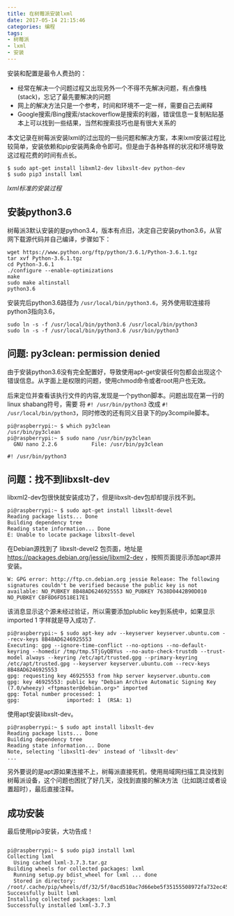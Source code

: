 ```yaml
---
title: 在树莓派安装lxml
date: 2017-05-14 21:15:46
categories: 编程
tags:
- 树莓派
- lxml
- 安装
---
```


安装和配置是最令人费劲的：

- 经常在解决一个问题过程又出现另外一个不得不先解决问题，有点像栈(stack)，忘记了最先要解决的问题
- 网上的解决方法只是一个参考，时间和环境不一定一样，需要自己去阐释
- Google搜索/Bing搜索/stackoverflow是搜索的利器，错误信息一复制粘贴基本上可以找到一些结果，当然和搜索技巧也是有很大关系的

本文记录在树莓派安装lxml的过出现的一些问题和解决方案，本来lxml安装过程比较简单，安装依赖和pip安装两条命令即可。但是由于各种各样的状况和环境导致这过程花费的时间有点长。

```
$ sudo apt-get install libxml2-dev libxslt-dev python-dev
$ sudo pip3 install lxml
```
*lxml标准的安装过程*


<!-- more -->

## 安装python3.6

树莓派3默认安装的是python3.4，版本有点旧，决定自己安装python3.6，从官网下载源代码并自己编译，步骤如下：

```
wget https://www.python.org/ftp/python/3.6.1/Python-3.6.1.tgz
tar xvf Python-3.6.1.tgz
cd Python-3.6.1
./configure --enable-optimizations
make
sudo make altinstall
python3.6
```

安装完后python3.6路径为 `/usr/local/bin/python3.6`，另外使用软连接将python3指向3.6，

```
sudo ln -s -f /usr/local/bin/python3.6 /usr/local/bin/python3
sudo ln -s -f /usr/local/bin/python3.6 /usr/bin/python3
```

## 问题: py3clean: permission denied

由于安装python3.6没有完全配置好，导致使用apt-get安装任何包都会出现这个错误信息。从字面上是权限的问题，使用chmod命令或者root用户也无效。

后来定位并查看该执行文件的内容,发现是一个python脚本。问题出现在第一行的linux shabang符号，需要 将 `#! /usr/bin/python3` 改成 `#! /usr/local/bin/python3`，同时修改的还有同义目录下的py3compile脚本。

```
pi@raspberrypi:~ $ which py3clean
/usr/bin/py3clean
pi@raspberrypi:~ $ sudo nano /usr/bin/py3clean
  GNU nano 2.2.6           File: /usr/bin/py3clean

#! /usr/bin/python3

```

## 问题：找不到libxslt-dev

libxml2-dev包很快就安装成功了，但是libxslt-dev包却却提示找不到。

```
pi@raspberrypi:~ $ sudo apt-get install libxslt-devel
Reading package lists... Done
Building dependency tree
Reading state information... Done
E: Unable to locate package libxslt-devel
```

在Debian源找到了 libxslt-devel2 包页面，地址是 https://packages.debian.org/jessie/libxml2-dev ，按照页面提示添加apt源并安装。

```
W: GPG error: http://ftp.cn.debian.org jessie Release: The following signatures couldn't be verified because the public key is not available: NO_PUBKEY 8B48AD6246925553 NO_PUBKEY 7638D0442B90D010 NO_PUBKEY CBF8D6FD518E17E1
```

该消息显示这个源未经过验证，所以需要添加plublic key到系统中，如果显示 imported 1 字样就是导入成功了.

```
pi@raspberrypi:~ $ sudo apt-key adv --keyserver keyserver.ubuntu.com --recv-keys 8B48AD6246925553
Executing: gpg --ignore-time-conflict --no-options --no-default-keyring --homedir /tmp/tmp.5TjGyQBYus --no-auto-check-trustdb --trust-model always --keyring /etc/apt/trusted.gpg --primary-keyring /etc/apt/trusted.gpg --keyserver keyserver.ubuntu.com --recv-keys 8B48AD6246925553
gpg: requesting key 46925553 from hkp server keyserver.ubuntu.com
gpg: key 46925553: public key "Debian Archive Automatic Signing Key (7.0/wheezy) <ftpmaster@debian.org>" imported
gpg: Total number processed: 1
gpg:               imported: 1  (RSA: 1)
```

使用apt安装libxslt-dev。

```
pi@raspberrypi:~ $ sudo apt install libxslt-dev
Reading package lists... Done
Building dependency tree
Reading state information... Done
Note, selecting 'libxslt1-dev' instead of 'libxslt-dev'
...
```

另外要说的是apt源如果连接不上，树莓派直接死机，使用局域网扫描工具没找到树莓派设备，这个问题也困扰了好几天，没找到直接的解决方法（比如跳过或者设置超时），最后直接注释。

## 成功安装

最后使用pip3安装，大功告成！

```

pi@raspberrypi:~ $ sudo pip3 install lxml
Collecting lxml
  Using cached lxml-3.7.3.tar.gz
Building wheels for collected packages: lxml
  Running setup.py bdist_wheel for lxml ... done
  Stored in directory: /root/.cache/pip/wheels/df/32/5f/0acd510ac7d66ebe5f35155508972fa732ec45acd5f79146d2
Successfully built lxml
Installing collected packages: lxml
Successfully installed lxml-3.7.3
```

